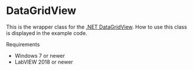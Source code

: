# DataGridView
This is the wrapper class for the [.NET DataGridView](https://docs.microsoft.com/en-us/dotnet/api/system.windows.forms.datagridview). How to use this class is displayed in the example code.

Requirements
- Windows 7 or newer
- LabVIEW 2018 or newer

